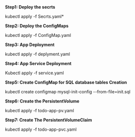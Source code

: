 **Step1: Deploy the secrts**

kubectl apply -f Secrts.yaml*

**Step2: Deploy the ConfigMaps**

kubectl apply -f ConfigMap.yaml

**Step3: App Deployment**

kubectl apply -f deplyment.yaml

**Step4: App Service Deployment**

Kubectl apply -f service.yaml

**Step5: Create ConfigMap for SQL database tables Creation**

kubectl create configmap mysql-init-config --from-file=init.sql

**Step6: Create the PersistentVolume**

kubectl apply -f todo-app-pv.yaml

**Step7: Create The PersistentVolumeClaim**

kubectl apply -f todo-app-pvc.yaml



